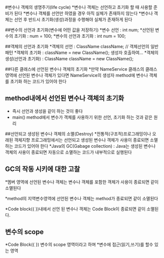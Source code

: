 #변수나 객체의 생명주기(life cycle)
*변수나 객체는 선언하고 초기화 할 때 사용할 준비가 된다 
*변수나 객체를 선언만 하였을 경우 아직 실체가 존재하지 않는다
*변수나 객체는 선언 후 반드시 초기화(생성)과정을 수행해야 실체가
존재하게 된다

##변수의 선언과 초기화(변수에 어떤 값을 저장하기)
*변수 선언 : int num;
*선언된 변수의 초기화 : num = 100;
*변수의 선언과 초기화 : int num = 100;

##객체의 선언과 초기화
*객체의 선언 : ClassName className; // 객체선언의 일반 패턴
*객체의 초기화 : className = new ClassName(); 생성자 호출하여...
*객체의 생성(선언과 초기화) : ClassName className = new ClassName();

##다른 클래스에 선언된 변수나 객체의 초기화
*만약 NameService 클래스의 클래스 영역에 선언된 변수나 객체가 있다면
NameService의 생성자 method에 변수나 객체를 초기화 하는 코드가 있어야 한다

## method내에서 선언된 변수나 객체의 초기화 
* 즉시 선언과 생성을 같이 하는 것이 좋다
* main() method에서 변수가 객체를 사용하기 위한 선언,
	 초기화 하는 것과 같은 원리
	 
##선언되고 생성된 변수나 객체의 소멸(Destroy)
*전통적(구조적)프로그래밍이나 오래된 객체지향 프로그래밍에서는
선언되고 생성된 변수나 객체가 사용이 종료되면 소멸하는 코드가 있어야 한다 
*Java의 GC(Gabage collection) : Java는 생성된 변수나 객체의 사용이 종료되면 
자동으로 소멸하는 코드가 내부적으로 실행된다

## GC의 작동 시키에 대한 고찰
*멤버 영역에 선언된 변수나 객체는 변수나 객체를 포함한 객체가 사용이 종료되면
같이 소멸된다 

*method의 지역변수영역에 선언된 변수나 객체는
method가 종료되면 같이 소멸된다 

*Code block({ })내에서 선언 된 변수나 객체는 Code Block이 종료되면 같이 소멸된다.

## 변수의 scope
*Code Block({ }) 변수의 scope 영역이라고 하며
*변수에 접근(읽기,쓰기)를 할수 있는 영역 